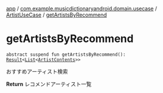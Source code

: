 [app](../../index.md) / [com.example.musicdictionaryandroid.domain.usecase](../index.md) / [ArtistUseCase](index.md) / [getArtistsByRecommend](./get-artists-by-recommend.md)

# getArtistsByRecommend

`abstract suspend fun getArtistsByRecommend(): `[`Result`](../../com.example.domain.model.value/-result/index.md)`<`[`List`](https://kotlinlang.org/api/latest/jvm/stdlib/kotlin.collections/-list/index.html)`<`[`ArtistContents`](../../com.example.domain.model.entity/-artist-contents/index.md)`>>`

おすすめアーティスト検索

**Return**
レコメンドアーティスト一覧

